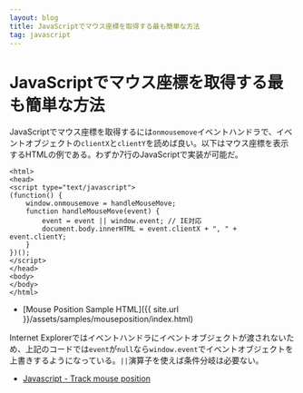 ```yaml
---
layout: blog
title: JavaScriptでマウス座標を取得する最も簡単な方法
tag: javascript
---
```


# JavaScriptでマウス座標を取得する最も簡単な方法

JavaScriptでマウス座標を取得するには`onmousemove`イベントハンドラで、イベントオブジェクトの`clientX`と`clientY`を読めば良い。以下はマウス座標を表示するHTMLの例である。わずか7行のJavaScriptで実装が可能だ。

~~~~
<html>
<head>
<script type="text/javascript">
(function() {
    window.onmousemove = handleMouseMove;
    function handleMouseMove(event) {
        event = event || window.event; // IE対応
        document.body.innerHTML = event.clientX + ", " + event.clientY;
    }
})();
</script>
</head>
<body>
</body>
</html>
~~~~

- [Mouse Position Sample HTML]({{ site.url }}/assets/samples/mouseposition/index.html)

Internet Explorerではイベントハンドラにイベントオブジェクトが渡されないため、上記のコードでは`event`が`null`なら`window.event`でイベントオブジェクトを上書きするようになっている。`||`演算子を使えば条件分岐は必要ない。

- [Javascript - Track mouse position](http://stackoverflow.com/questions/7790725/javascript-track-mouse-position)
